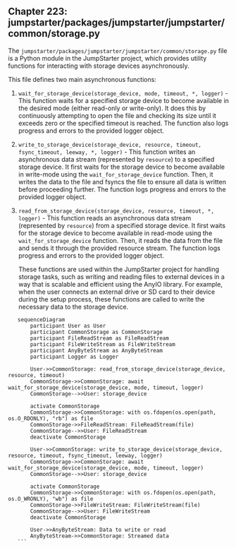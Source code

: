 ## Chapter 223: jumpstarter/packages/jumpstarter/jumpstarter/common/storage.py

 The `jumpstarter/packages/jumpstarter/jumpstarter/common/storage.py` file is a Python module in the JumpStarter project, which provides utility functions for interacting with storage devices asynchronously.

   This file defines two main asynchronous functions:

1. `wait_for_storage_device(storage_device, mode, timeout, *, logger)` - This function waits for a specified storage device to become available in the desired mode (either read-only or write-only). It does this by continuously attempting to open the file and checking its size until it exceeds zero or the specified timeout is reached. The function also logs progress and errors to the provided logger object.

2. `write_to_storage_device(storage_device, resource, timeout, fsync_timeout, leeway, *, logger)` - This function writes an asynchronous data stream (represented by `resource`) to a specified storage device. It first waits for the storage device to become available in write-mode using the `wait_for_storage_device` function. Then, it writes the data to the file and fsyncs the file to ensure all data is written before proceeding further. The function logs progress and errors to the provided logger object.

3. `read_from_storage_device(storage_device, resource, timeout, *, logger)` - This function reads an asynchronous data stream (represented by `resource`) from a specified storage device. It first waits for the storage device to become available in read-mode using the `wait_for_storage_device` function. Then, it reads the data from the file and sends it through the provided resource stream. The function logs progress and errors to the provided logger object.

   These functions are used within the JumpStarter project for handling storage tasks, such as writing and reading files to external devices in a way that is scalable and efficient using the AnyIO library. For example, when the user connects an external drive or SD card to their device during the setup process, these functions are called to write the necessary data to the storage device.

 ```mermaid
    sequenceDiagram
        participant User as User
        participant CommonStorage as CommonStorage
        participant FileReadStream as FileReadStream
        participant FileWriteStream as FileWriteStream
        participant AnyByteStream as AnyByteStream
        participant Logger as Logger

        User->>CommonStorage: read_from_storage_device(storage_device, resource, timeout)
        CommonStorage->>CommonStorage: await wait_for_storage_device(storage_device, mode, timeout, logger)
        CommonStorage-->>User: storage_device

        activate CommonStorage
        CommonStorage->>CommonStorage: with os.fdopen(os.open(path, os.O_RDONLY), "rb") as file
        CommonStorage->>FileReadStream: FileReadStream(file)
        CommonStorage-->>User: FileReadStream
        deactivate CommonStorage

        User->>CommonStorage: write_to_storage_device(storage_device, resource, timeout, fsync_timeout, leeway, logger)
        CommonStorage->>CommonStorage: await wait_for_storage_device(storage_device, mode, timeout, logger)
        CommonStorage-->>User: storage_device

        activate CommonStorage
        CommonStorage->>CommonStorage: with os.fdopen(os.open(path, os.O_WRONLY), "wb") as file
        CommonStorage->>FileWriteStream: FileWriteStream(file)
        CommonStorage-->>User: FileWriteStream
        deactivate CommonStorage

        User->>AnyByteStream: Data to write or read
        AnyByteStream->>CommonStorage: Streamed data
    ```